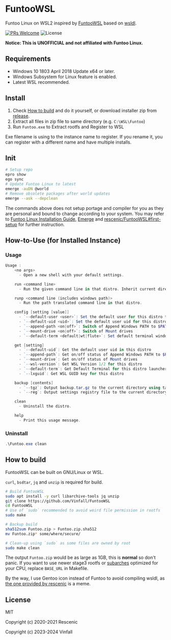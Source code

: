 # FuntooWSL

Funtoo Linux on WSL2
inspired by [FuntooWSL](https://github.com/rescenic/FuntooWSL)
based on [wsldl](https://github.com/yuk7/wsldl).

[![PRs Welcome](https://img.shields.io/badge/PRs-welcome-brightgreen.svg?style=flat-square)](http://makeapullrequest.com)
![License](https://img.shields.io/github/license/Vinfall/FuntooWSL.svg?style=flat-square)

**Notice: This is UNOFFICIAL and not affiliated with Funtoo Linux.**

## Requirements

* Windows 10 1803 April 2018 Update x64 or later.
* Windows Subsystem for Linux feature is enabled.
* Latest WSL recommended.

## Install

1. Check [How to build](#how-to-build) and do it yourself, or download installer zip from [release](https://github.com/Vinfall/FuntooWSL/releases).
2. Extract all files in zip file to same directory (e.g. `C:\WSL\Funtoo`)
3. Run `Funtoo.exe` to Extract rootfs and Register to WSL

Exe filename is using to the instance name to register.
If you rename it, you can register with a different name and have multiple installs.

## Init

```sh
# Setup repo
epro show
ego sync
# Update Funtoo Linux to latest
emerge -auDN @world
# Remove obsolete packages after world updates
emerge --ask --depclean
```

The commands above does not setup portage and compiler for you as they are personal and bound to change according to your system.
You may refer to [Funtoo Linux Installation Guide](https://www.funtoo.org/InstallPrintable), [Emerge](https://www.funtoo.org/Emerge) and [rescenic/FuntooWSL#first-setup](https://github.com/rescenic/FuntooWSL#first-setup) for further instruction.

## How-to-Use (for Installed Instance)

### Usage

```powershell
Usage :
    <no args>
      - Open a new shell with your default settings.

    run <command line>
      - Run the given command line in that distro. Inherit current directory.

    runp <command line (includes windows path)>
      - Run the path translated command line in that distro.

    config [setting [value]]
      - `--default-user <user>`: Set the default user for this distro to <user>
      - `--default-uid <uid>`: Set the default user uid for this distro to <uid>
      - `--append-path <on|off>`: Switch of Append Windows PATH to $PATH
      - `--mount-drive <on|off>`: Switch of Mount drives
      - `--default-term <default|wt|flute>`: Set default terminal window

    get [setting]
      - `--default-uid`: Get the default user uid in this distro
      - `--append-path`: Get on/off status of Append Windows PATH to $PATH
      - `--mount-drive`: Get on/off status of Mount drives
      - `--wsl-version`: Get WSL Version 1/2 for this distro
      - `--default-term`: Get Default Terminal for this distro launcher
      - `--lxguid`: Get WSL GUID key for this distro

    backup [contents]
      - `--tgz`: Output backup.tar.gz to the current directory using tar command
      - `--reg`: Output settings registry file to the current directory

    clean
      - Uninstall the distro.

    help
      - Print this usage message.
```

### Uninstall

```powershell
.\Funtoo.exe clean
```

## How to build

FuntooWSL can be built on GNU/Linux or WSL.

`curl`, `bsdtar`, `jq` and `unzip` is required for build.

```sh
# Build FuntooWSL
sudo apt install -y curl libarchive-tools jq unzip
git clone https://github.com/Vinfall/FuntooWSL
cd FuntooWSL
# Use of `sudo` recommended to avoid weird file permission in rootfs
sudo make

# Backup build
sha512sum Funtoo.zip > Funtoo.zip.sha512
mv Funtoo.zip* some/where/secure/

# Clean-up using `sudo` as some files are owned by root
sudo make clean
```

The output `Funtoo.zip` would be as large as 1GB, this is **normal** so don't panic.
If you want to use newer stage3 rootfs or [subarches](https://www.funtoo.org/Subarches) optimized for your CPU, replace `BASE_URL` in Makefile.

By the way, I use Gentoo icon instead of Funtoo to avoid compiling wsldl, as [the one provided by rescenic](https://github.com/rescenic/FuntooWSL/raw/master/res/Funtoo/icon.ico) is a meme.

## License

MIT

Copyright (c) 2020-2021 Rescenic

Copyright (c) 2023-2024 Vinfall
